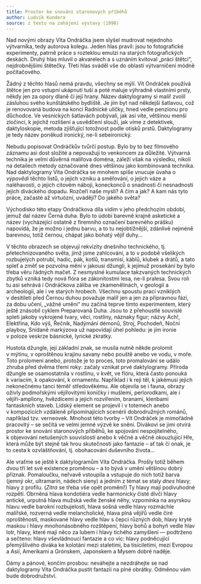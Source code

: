 ```yaml
---
title: Prostor ke snování staronových příběhů
author: Ludvík Kundera
source: z textu na zahájení výstavy (1998)
---
```


Nad novými obrazy Víta Ondráčka jsem slyšel mudrovat nejednoho výtvarníka, tedy autorova kolegu. Jeden hlas pravil: jsou to fotografické experimenty, patrně práce s rozteklou emulzí na starých fotografických deskách. Druhý hlas mluvil o akvarelech a  s uznáním  kvitoval „práci štětci“, nejdrobnějšími štětečky. Třetí hlas sváděl vše do oblasti výtvarničení módně počítačového.

Žádný z těchto hlasů nemá pravdu, všechny se mýlí. Vít Ondráček používá štětce jen pro vstupní ukápnutí tuší a poté maluje výhradně vlastními prsty, někdy jen za opory dlaně či její hrany. Název daktylogramy si malíř zvolil zásluhou svého kunštátského bydliště. Je jím byt nad někdejší šatlavou, což je renovovaná budova na konci Radnické uličky, hned vedle penzionu pro důchodce. Ve vesnických šatlavách pobývali, jak asi víte, většinou menší zločinci, k jejichž rozlišení a usvědčení slouží, jak víme z detektivek, daktyloskopie, metoda zjišťující totožnost podle otisků prstů. Daktylogramy je tedy název poněkud ironický, ne-li sebeironický.

Nebudu popisovat Ondráčkův tvůrčí postup. Bylo by to bez filmového záznamu asi dost složité a nepovažuji to venkoncem za důležité. Výtvarná technika je velmi důvěrná malířova doména, záleží však na výsledku, nikoli na detailech metody označované dnes většinou jako kombinovaná technika. Nad daktylogramy Víta Ondráčka se mnohem spíše vnucuje úvaha o *výpovědi* těchto listů, o jejich vzniku a směřování, o jejich váze a naléhavosti, o jejich citovém náboji, koneckonců o snadnosti či nesnadnosti jejich diváckého dopadu. Rozčeří naše mysli? A čím a jak? A kam nás tyto práce, začasté až virtuózní, uvádějí? Do jakého světa?

Východisko této etapy Ondráčkova díla vidím v jeho předchozím období, jemuž dal název Černá duha. Bylo to údobí barevně krajně asketické a název (vycházející ostatně z firemního označení barevného prášku) napovídá, že je možno i jednu barvu, a to tu nejobtížnější, zdánlivě nejméně barevnou, totiž černou, chápat jako bohatý vějíř duhy…

V těchto obrazech se objevují rekvizity dnešního technického, tj. přetechnizovaného světa, jímž jsme zahlcováni, a to v podobě všelikých rozbujelých potrubí, hadic, pák, kotlů, transmisí, káblů, klubek a drátů, a tato spleť a změť se pozvolna mění v jakousi džungli, k jejímuž prosekání by bylo třeba věru řádných mačet. Z nesmyslné kumulace takzvaných technických zbytků vzniká tedy nová flóra se zákonitostmi lesa, ne-li pralesa. Svou roli tu asi sehrává i Ondráčkova záliba ve zkamenělinách, v geologii a archeologii, ale i ve starých hrobech. Všechnu spoustu prací vzniklých v desítiletí před Černou duhou považuje malíř jen a jen za přípravnou fázi, za dobu učení, „vážné umění“ mu začíná teprve tímto experimentem, který ještě znásobil cyklem Preparovaná Duha. Jsou to z přehoustlé souvislé spleti jakoby vykrojené tvary, věci, rostliny, náznaky figur; názvy Ach!, Elektřina, Kdo výš, Řečník, Nadýmání démonů, Stroj, Pochodeň, Noční playboy, Snídaně markýzova už napovídají úhel pohledu: je jím ironie v poloze veskrze básnické, lyrické zkratky.

Hustota džungle, její základní znak, se musila nutně někde prolomit v mýtinu, v oproštěnou krajinu savany nebo pouště anebo ve vodu, v moře. Toto prolomení anebo, protože je to proces, toto promalování se událo zhruba před dvěma třemi roky: začaly vznikat prvé daktylogramy. Příroda džungle se osamostatnila v rostlinu, v květ, ve flóru, která často ponouká k variacím, k opakování, k ornamentu. Například i k reji těl, k jakémusi jejich nekonečnému tanci téměř středověkému. Ale objevila se i fauna, obrazy oživly podmořskými vějířovitými koníčky i mušlemi, perlorodkami, ale i vějíři-ampliony, hvězdicemi a jejich rozvířením, branami, klenbami fantaskních staveb. Lidský element se projevil i v totemech anebo v kompozicích vzdáleně připomínajících scenérii dobrodružných románů, například tzv. verneovek. Mnohost této tvorby – Vít Ondráček je mimořádně pracovitý – se sečítá ve velmi jemné výzvě ke snění. Divákovi se jimi otvírá prostor ke snování staronových příběhů, ke spojování nespojitelného, k objevování netušených souvislostí anebo k věčné a věčně okouzlující Hře, která může být stejně tak hrou skutečnosti jako fantazie – ať tak či onak, je to cesta k ozvláštňování, tj. obohacování duševního života…

Ale vraťme se ještě k daktylogramům Víta Ondráčka. Prošly totiž během dvou tří let své existence proměnou – a to bývá v umění většinou dobrý příznak. Pomaloučku, neřvavě vstoupila a vstupuje do nich totiž barva (jemný okr, ultramarín, nádech sieny) a jedním z témat se staly *dnes* hlavy; hlavy z profilu. (*Zítra* se třeba vše opět promění!) Ty hlavy mají podivuhodné rozpětí. Obrněná hlava kondotiéra vedle harmonicky čisté dívčí hlavy antické, urputná hlava mužská vedle ženské něhy, vzpomínka na asyrskou hlavu vedle barokní rozbujelosti, hlava sošná vedle hlavy rozmáchle malířské, rozverná vedle melancholické, hlava plná vějířů vedle čiré oproštěnosti, maskované hlavy vedle hlav s čepci různých dob, hlavy kryté maskou i hlavy mnohonásobného rozštěpení, hlavy bohů a bohyň vedle hlav lotr, hlavy, které mají něco za lubem i hlavy tichého zamyšlení — podtrženo a sečteno: hlavy vševládnoucí fantazie a co víc: hlavy podněcující přemýšlivého diváka ke kolotání mezi staletími, ba tisíciletími, mezi Evropou a Asií, Amerikami a Grónskem, Japonskem a Mysem dobré naděje.

Dámy a pánové, končím prosbou: neváhejte a nezdráhejte se nad daktylogramy Víta Ondráčka pustit fantazii na plné obrátky. Odměnou vám bude dobrodružství.
